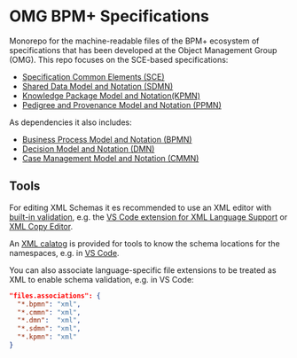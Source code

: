 # OMG BPM+ Specifications
Monorepo for the machine-readable files of the BPM+ ecosystem of specifications
that has been developed at the Object Management Group (OMG).
This repo focuses on the SCE-based specifications:

* [Specification Common Elements (SCE)](https://www.omg.org/spec/SCE)
* [Shared Data Model and Notation (SDMN)](https://www.omg.org/spec/SDMN)
* [Knowledge Package Model and Notation(KPMN)](https://www.omg.org/spec/BKPMN)
* [Pedigree and Provenance Model and Notation (PPMN)](https://www.omg.org/techprocess/meetings/schedule/PPMN_RFP.html)

As dependencies it also includes:

* [Business Process Model and Notation (BPMN)](https://www.omg.org/spec/BPMN)
* [Decision Model and Notation (DMN)](https://www.omg.org/spec/DMN)
* [Case Management Model and Notation (CMMN)](https://www.omg.org/spec/CMMN)

## Tools
For editing XML Schemas it es recommended to use an XML editor with [built-in validation](https://github.com/redhat-developer/vscode-xml/blob/master/docs/Validation.md#validation-with-xsd-grammar),
e.g. the [VS Code extension for XML Language Support](https://marketplace.visualstudio.com/items?itemName=redhat.vscode-xml)
or [XML Copy Editor](https://xml-copy-editor.sourceforge.io/).

An [XML calatog](catalog.xml) is provided for tools to know the schema locations for the namespaces, e.g. in [VS Code](https://github.com/redhat-developer/vscode-xml/blob/master/docs/Validation.md#xml-catalog-with-xsd).

You can also associate language-specific file extensions to be treated as XML to enable schema validation, e.g. in VS Code:
```json
"files.associations": {
  "*.bpmn": "xml",
  "*.cmmn": "xml",
  "*.dmn":  "xml",
  "*.sdmn": "xml",
  "*.kpmn": "xml"
}
```
